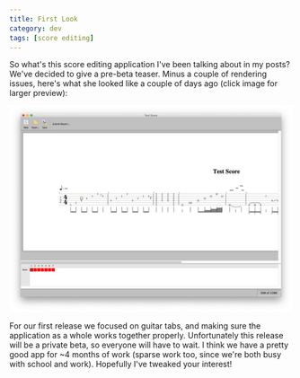 ```yaml
---
title: First Look
category: dev
tags: [score editing]
---
```


So what's this score editing application I've been talking about in my posts?
We've decided to give a pre-beta teaser. Minus a couple of rendering issues,
here's what she looked like a couple of days ago (click image for larger
preview):

![Score Editor](/assets/img/tabeditor.png)

For our first release we focused on guitar tabs, and making sure the
application as a whole works together properly. Unfortunately this release will
be a private beta, so everyone will have to wait. I think we have a pretty good
app for ~4 months of work (sparse work too, since we're both busy with school
and work). Hopefully I've tweaked your interest!
